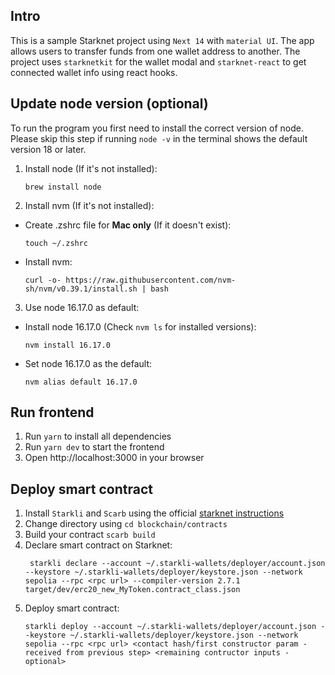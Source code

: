 ## Intro

This is a sample Starknet project using `Next 14` with `material UI`. The app allows users to transfer funds from one wallet address to another. The project uses `starknetkit` for the wallet modal and `starknet-react` to get connected wallet info using react hooks.

## Update node version (optional)

To run the program you first need to install the correct version of node. Please skip this step if running `node -v` in the terminal shows the default version 18 or later.

1. Install node (If it's not installed):

    ```shell
    brew install node
    ```

2. Install nvm (If it's not installed):

-   Create .zshrc file for **Mac only** (If it doesn't exist):
    ```shell
    touch ~/.zshrc
    ```
-   Install nvm:
    ```shell
    curl -o- https://raw.githubusercontent.com/nvm-sh/nvm/v0.39.1/install.sh | bash
    ```

3. Use node 16.17.0 as default:

-   Install node 16.17.0 (Check `nvm ls` for installed versions):

    ```shell
    nvm install 16.17.0
    ```

-   Set node 16.17.0 as the default:
    ```shell
    nvm alias default 16.17.0
    ```

## Run frontend

1. Run `yarn` to install all dependencies
2. Run `yarn dev` to start the frontend
3. Open http://localhost:3000 in your browser

## Deploy smart contract

1. Install `Starkli` and `Scarb` using the official [starknet instructions](https://docs.starknet.io/quick-start/environment-setup/)
2. Change directory using `cd blockchain/contracts`
3. Build your contract `scarb build`
4. Declare smart contract on Starknet:
    ```shell
     starkli declare --account ~/.starkli-wallets/deployer/account.json --keystore ~/.starkli-wallets/deployer/keystore.json --network sepolia --rpc <rpc url> --compiler-version 2.7.1 target/dev/erc20_new_MyToken.contract_class.json
    ```
5. Deploy smart contract:
    ```shell
    starkli deploy --account ~/.starkli-wallets/deployer/account.json --keystore ~/.starkli-wallets/deployer/keystore.json --network sepolia --rpc <rpc url> <contact hash/first constructor param - received from previous step> <remaining contructor inputs - optional>
    ```
